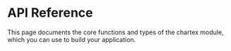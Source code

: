 # API Reference

This page documents the core functions and types of the chartex module, which you can use to build your application.